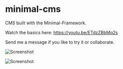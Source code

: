 # minimal-cms

CMS built with the Minimal-Framework.


Watch the basics here:
https://youtu.be/ETdzZBbMq2s

Send me a message if you like to try it or collaborate. 

![Screenshot](http://crashleague.net/minimal-cms-screens/s1.png)


![Screenshot](http://crashleague.net/minimal-cms-screens/s2.png)

